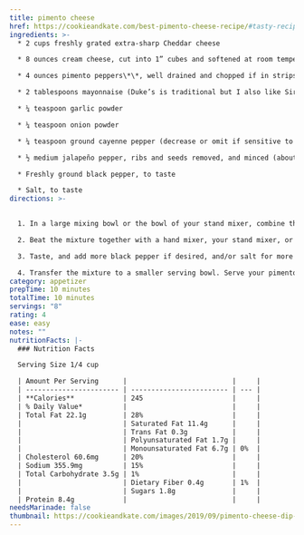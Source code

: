 ```yaml
---
title: pimento cheese
href: https://cookieandkate.com/best-pimento-cheese-recipe/#tasty-recipes-34451-jump-target
ingredients: >-
  * 2 cups freshly grated extra-sharp Cheddar cheese

  * 8 ounces cream cheese, cut into 1” cubes and softened at room temperature*

  * 4 ounces pimento peppers\*\*, well drained and chopped if in strips

  * 2 tablespoons mayonnaise (Duke’s is traditional but I also like Sir Kensington’s)

  * ¼ teaspoon garlic powder

  * ¼ teaspoon onion powder

  * ¼ teaspoon ground cayenne pepper (decrease or omit if sensitive to spice)

  * ½ medium jalapeño pepper, ribs and seeds removed, and minced (about 1 tablespoon; omit if sensitive to spice)

  * Freshly ground black pepper, to taste

  * Salt, to taste
directions: >-
  

  1. In a large mixing bowl or the bowl of your stand mixer, combine the cheddar, cream cheese, pimento peppers, mayonnaise, garlic powder, onion powder, cayenne pepper and jalapeño (if using), and several twists of black pepper.

  2. Beat the mixture together with a hand mixer, your stand mixer, or by hand with a sturdy wooden spoon or spatula. Beat until the mixture is thoroughly combined.

  3. Taste, and add more black pepper if desired, and/or salt for more overall flavor (I usually add a pinch of two). If you’d like your pimento cheese to have more of a kick, add another pinch of cayenne. Blend again.

  4. Transfer the mixture to a smaller serving bowl. Serve your pimento cheese immediately, or chill it in the refrigerator for up to 1 week. Pimento cheese hardens as it cools; let it rest for 30 minutes at room temperature to soften.
category: appetizer
prepTime: 10 minutes
totalTime: 10 minutes
servings: "8"
rating: 4
ease: easy
notes: ""
nutritionFacts: |-
  ### Nutrition Facts

  Serving Size 1/4 cup

  | Amount Per Serving      |                          |     |
  | ----------------------- | ------------------------ | --- |
  | **Calories**            | 245                      |     |
  | % Daily Value*          |                          |     |
  | Total Fat 22.1g         | 28%                      |     |
  |                         | Saturated Fat 11.4g      |     |
  |                         | Trans Fat 0.3g           |     |
  |                         | Polyunsaturated Fat 1.7g |     |
  |                         | Monounsaturated Fat 6.7g | 0%  |
  | Cholesterol 60.6mg      | 20%                      |     |
  | Sodium 355.9mg          | 15%                      |     |
  | Total Carbohydrate 3.5g | 1%                       |     |
  |                         | Dietary Fiber 0.4g       | 1%  |
  |                         | Sugars 1.8g              |     |
  | Protein 8.4g            |                          |     |
needsMarinade: false
thumbnail: https://cookieandkate.com/images/2019/09/pimento-cheese-dip-recipe-1-768x1154.jpg
---
```

